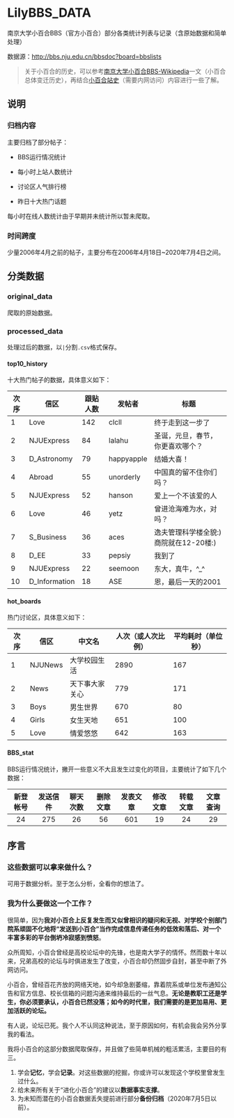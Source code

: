 # LilyBBS_DATA
 南京大学小百合BBS（官方小百合）部分各类统计列表与记录（含原始数据和简单处理）

数据源：http://bbs.nju.edu.cn/bbsdoc?board=bbslists

 > 关于小百合的历史，可以参考[南京大学小百合BBS-Wikipedia](https://zh.wikipedia.org/wiki/%E5%8D%97%E4%BA%AC%E5%A4%A7%E5%AD%A6%E5%B0%8F%E7%99%BE%E5%90%88BBS)一文（小百合总体变迁历史），再结合[小百合站史](http://bbs.nju.edu.cn/bbs0an?path=/er030540162)（需要内网访问）内容进行一些了解。

## 说明

### 归档内容

主要归档了部分帖子：

+ BBS运行情况统计

+ 每小时上站人数统计

+ 讨论区人气排行榜

+ 昨日十大热门话题

每小时在线人数统计由于早期并未统计所以暂未爬取。

### 时间跨度

少量2006年4月之前的帖子，主要分布在2006年4月18日~2020年7月4日之间。

## 分类数据

### original_data

爬取的原始数据。

### processed_data

处理过后的数据，以`|`分割`.csv`格式保存。

#### top10_history

十大热门帖子的数据，具体意义如下：

| 次序 | 信区 | 跟贴人数 | 发帖者 | 标题 |
| ---- | ---- | -------- | ------ | ---- |
|1 | Love | 142 | clcll | 终于走到这一步了|
|2 | NJUExpress | 84 | lalahu | 圣诞，元旦，春节，你更喜欢哪个？|
|3 | D_Astronomy | 79 | happyapple | 结婚大喜！|
|4 | Abroad | 55 | unorderly | 中国真的留不住你们吗？|
|5 | NJUExpress | 52 | hanson | 爱上一个不该爱的人|
|6 | Love | 46 | yetz | 曾进沧海难为水，对吗？|
|7 | S_Business | 36 | aces | 逸夫管理科学楼全貌:)商院就在12-20楼:)|
|8 | D_EE | 33 | pepsiy | 我到了|
|9 | NJUExpress | 22 | seemoon | 东大，真牛，^_^|
|10 | D_Information | 18 | ASE | 恩，最后一天的2001|

#### hot_boards

热门讨论区，具体意义如下：

| 次序 | 信区 | 中文名 | 人次（或人次比例） | 平均耗时（单位秒） |
| ---- | ---- | ------ | ---- | -------- |
|1 | NJUNews | 大学校园生活  | 2890 | 167|
|2 | News | 天下事大家关心  | 779 | 171|
|3 | Boys | 男生世界  | 670 | 80|
|4 | Girls | 女生天地  | 651 | 100|
|5 | Love | 情爱悠悠  | 642 | 163|

#### BBS_stat

BBS运行情况统计，撇开一些意义不大且发生过变化的项目，主要统计了如下几个数据：

| 新登帐号 | 发送信件 | 聊天次数 | 删除文章 | 发表文章 | 修改文章 | 转载文章 | 文章查询 |
| :------: | :------: | :------: | :------: | :------: | :------: | :------: | :------: |
|    24    |   275    |    26    |    56    |   601    |    19    |    24    |    29    |

## 序言

### 这些数据可以拿来做什么？

可用于数据分析。至于怎么分析，全看你的想法了。

### 我为什么要做这一个工作？

很简单，因为**我对小百合上反复发生而又似曾相识的疑问和无视、对学校个别部门院系顽固不化地将“发送到小百合”当作完成信息传递任务的低效和落后、对一个丰富多彩的平台倒坍冷寂感到愤怒**。

众所周知，小百合曾经是高校论坛中的先锋，也是南大学子的情怀。然而数十年以来，兄弟高校的论坛与时俱进发生了改变，小百合却仍然固步自封，甚至中断了外网访问。

小百合，曾经百花齐放的网络天地，如今却急剧萎缩，靠着院系或单位发布通知公告和官方信息、校长信箱的问题沟通来维持最后的一丝气息。**无论是教职工还是学生，你必须要承认，小百合已然没落；如今的时代里，我们需要的是更加易用、更加活跃的论坛。**

有人说，论坛已死。我个人不认同这种说法，至于原因如何，有机会我会另外分享我的看法。

我将小百合的这部分数据爬取保存，并且做了些简单机械的粗活累活，主要目的有三。

1. 学会**记忆**，学会**记录**。对这些数据的挖掘，你或许可以发现这个学校里曾发生过什么。
2. 给未来所有关于“进化小百合”的建议以**数据事实支撑**。
3. 为未知而潜在的小百合数据丢失提前进行部分**备份归档**（2020年7月5日以前）。

